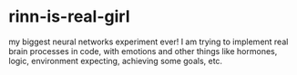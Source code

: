 # rinn-is-real-girl
my biggest neural networks experiment ever! I am trying to implement real brain processes in code, with emotions and other things like hormones, logic, environment expecting, achieving some goals, etc.
